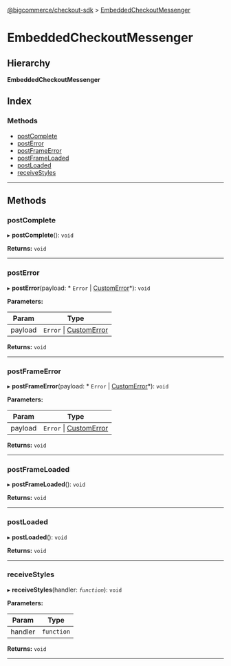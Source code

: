 [@bigcommerce/checkout-sdk](../README.md) > [EmbeddedCheckoutMessenger](../interfaces/embeddedcheckoutmessenger.md)

# EmbeddedCheckoutMessenger

## Hierarchy

**EmbeddedCheckoutMessenger**

## Index

### Methods

* [postComplete](embeddedcheckoutmessenger.md#postcomplete)
* [postError](embeddedcheckoutmessenger.md#posterror)
* [postFrameError](embeddedcheckoutmessenger.md#postframeerror)
* [postFrameLoaded](embeddedcheckoutmessenger.md#postframeloaded)
* [postLoaded](embeddedcheckoutmessenger.md#postloaded)
* [receiveStyles](embeddedcheckoutmessenger.md#receivestyles)

---

## Methods

<a id="postcomplete"></a>

###  postComplete

▸ **postComplete**(): `void`

**Returns:** `void`

___
<a id="posterror"></a>

###  postError

▸ **postError**(payload: * `Error` &#124; [CustomError](customerror.md)*): `void`

**Parameters:**

| Param | Type |
| ------ | ------ |
| payload |  `Error` &#124; [CustomError](customerror.md)|

**Returns:** `void`

___
<a id="postframeerror"></a>

###  postFrameError

▸ **postFrameError**(payload: * `Error` &#124; [CustomError](customerror.md)*): `void`

**Parameters:**

| Param | Type |
| ------ | ------ |
| payload |  `Error` &#124; [CustomError](customerror.md)|

**Returns:** `void`

___
<a id="postframeloaded"></a>

###  postFrameLoaded

▸ **postFrameLoaded**(): `void`

**Returns:** `void`

___
<a id="postloaded"></a>

###  postLoaded

▸ **postLoaded**(): `void`

**Returns:** `void`

___
<a id="receivestyles"></a>

###  receiveStyles

▸ **receiveStyles**(handler: *`function`*): `void`

**Parameters:**

| Param | Type |
| ------ | ------ |
| handler | `function` |

**Returns:** `void`

___

